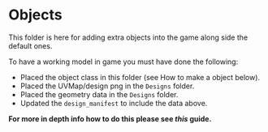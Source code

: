# Objects

This folder is here for adding extra objects into the game along side the default ones.

To have a working model in game you must have done the following:

- Placed the object class in this folder (see How to make a object below).
- Placed the UVMap/design png in the `Designs` folder.
- Placed the geometry data in the `Designs` folder.
- Updated the `design_manifest` to include the data above.

**For more in depth info how to do this please see *this* guide.**